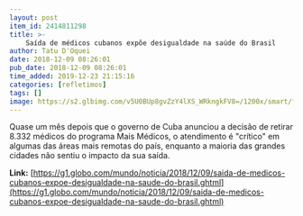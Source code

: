 ```yaml
---
layout: post
item_id: 2414811298
title: >-
    Saída de médicos cubanos expõe desigualdade na saúde do Brasil
author: Tatu D'Oquei
date: 2018-12-09 08:26:01
pub_date: 2018-12-09 08:26:01
time_added: 2019-12-23 21:15:16
categories: [refletimos]
tags: []
image: https://s2.glbimg.com/v5U0BUp8gvZzY4lXS_WRkngkFV8=/1200x/smart/filters:cover():strip_icc()/s.glbimg.com/jo/g1/f/original/2016/11/05/pai195588_610x340.jpg
---
```


Quase um mês depois que o governo de Cuba anunciou a decisão de retirar 8.332 médicos do programa Mais Médicos, o atendimento é "crítico" em algumas das áreas mais remotas do país, enquanto a maioria das grandes cidades não sentiu o impacto da sua saída.

**Link:** [https://g1.globo.com/mundo/noticia/2018/12/09/saida-de-medicos-cubanos-expoe-desigualdade-na-saude-do-brasil.ghtml](https://g1.globo.com/mundo/noticia/2018/12/09/saida-de-medicos-cubanos-expoe-desigualdade-na-saude-do-brasil.ghtml)

